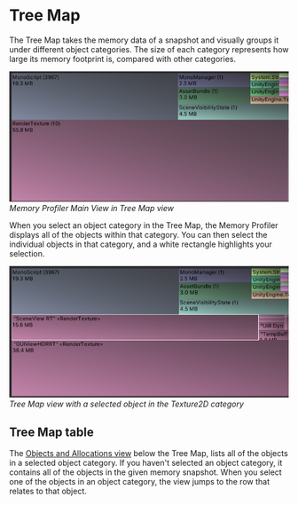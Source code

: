 # Tree Map

The Tree Map takes the memory data of a snapshot and visually groups it under different object categories. The size of each category represents how large its memory footprint is, compared with other categories.

![Tree Map view in the Memory Profiler window](images/tree-map-render-texture.png)<br/>*Memory Profiler Main View in Tree Map view*

When you select an object category in the Tree Map, the Memory Profiler displays all of the objects within that category. You can then select the individual objects in that category, and a white rectangle highlights your selection.

![Tree map with selected object](images/tree-map-render-texture-expanded.png)<br/> *Tree Map view with a selected object in the Texture2D category*

## Tree Map table

The [Objects and Allocations view](objects-and-allocations-view.md) below the Tree Map, lists all of the objects in a selected object category. If you haven't selected an object category, it contains all of the objects in the given memory snapshot. When you select one of the objects in an object category, the view jumps to the row that relates to that object.
